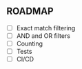 ## ROADMAP

- [ ] Exact match filtering
- [ ] AND and OR filters
- [ ] Counting
- [ ] Tests
- [ ] CI/CD

